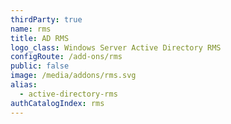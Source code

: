 ```yaml
---
thirdParty: true
name: rms
title: AD RMS
logo_class: Windows Server Active Directory RMS
configRoute: /add-ons/rms
public: false
image: /media/addons/rms.svg
alias:
  - active-directory-rms
authCatalogIndex: rms
---
```


